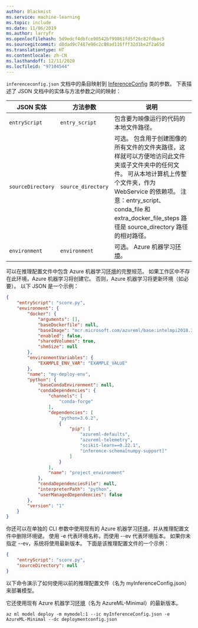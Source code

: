 ```yaml
---
author: Blackmist
ms.service: machine-learning
ms.topic: include
ms.date: 11/06/2019
ms.author: larryfr
ms.openlocfilehash: 5d9edcf4dbfce90542bf99861fd5f26c82fdbac5
ms.sourcegitcommit: d8dad9c7487e90c2c88ad116fff32d1be2f2a65d
ms.translationtype: HT
ms.contentlocale: zh-CN
ms.lasthandoff: 12/11/2020
ms.locfileid: "97104544"
---
```

`inferenceconfig.json` 文档中的条目映射到 [InferenceConfig](https://docs.microsoft.com/python/api/azureml-core/azureml.core.model.inferenceconfig?view=azure-ml-py) 类的参数。 下表描述了 JSON 文档中的实体与方法参数之间的映射：

| JSON 实体 | 方法参数 | 说明 |
| ----- | ----- | ----- |
| `entryScript` | `entry_script` | 包含要为映像运行的代码的本地文件路径。 |
| `sourceDirectory` | `source_directory` | 可选。 包含用于创建图像的所有文件的文件夹路径，这样就可以方便地访问此文件夹或子文件夹中的任何文件。 可从本地计算机上传整个文件夹，作为 WebService 的依赖项。 注意：entry_script、conda_file 和 extra_docker_file_steps 路径是 source_directory 路径的相对路径。 |
| `environment` | `environment` | 可选。  Azure 机器学习[环境](https://docs.microsoft.com/python/api/azureml-core/azureml.core.environment.environment?view=azure-ml-py)。|

可以在推理配置文件中包含 Azure 机器学习[环境](https://docs.microsoft.com/python/api/azureml-core/azureml.core.environment.environment?view=azure-ml-py)的完整规范。 如果工作区中不存在此环境，Azure 机器学习将创建它。 否则，Azure 机器学习将更新环境（如必要）。 以下 JSON 是一个示例：

```json
{
    "entryScript": "score.py",
    "environment": {
        "docker": {
            "arguments": [],
            "baseDockerfile": null,
            "baseImage": "mcr.microsoft.com/azureml/base:intelmpi2018.3-ubuntu16.04",
            "enabled": false,
            "sharedVolumes": true,
            "shmSize": null
        },
        "environmentVariables": {
            "EXAMPLE_ENV_VAR": "EXAMPLE_VALUE"
        },
        "name": "my-deploy-env",
        "python": {
            "baseCondaEnvironment": null,
            "condaDependencies": {
                "channels": [
                    "conda-forge"
                ],
                "dependencies": [
                    "python=3.6.2",
                    {
                        "pip": [
                            "azureml-defaults",
                            "azureml-telemetry",
                            "scikit-learn==0.22.1",
                            "inference-schema[numpy-support]"
                        ]
                    }
                ],
                "name": "project_environment"
            },
            "condaDependenciesFile": null,
            "interpreterPath": "python",
            "userManagedDependencies": false
        },
        "version": "1"
    }
}
```

你还可以在单独的 CLI 参数中使用现有的 Azure 机器学习[环境](https://docs.microsoft.com/python/api/azureml-core/azureml.core.environment.environment?view=azure-ml-py)，并从推理配置文件中删除环境键。 使用 -e 代表环境名称，而使用 --ev 代表环境版本。 如果你未指定 --ev，系统将使用最新版本。 下面是该推理配置文件的一个示例：

```json
{
    "entryScript": "score.py",
    "sourceDirectory": null
}
```

以下命令演示了如何使用以前的推理配置文件（名为 myInferenceConfig.json）来部署模型。 

它还使用现有 Azure 机器学习[环境](https://docs.microsoft.com/python/api/azureml-core/azureml.core.environment.environment?view=azure-ml-py)（名为 AzureML-Minimal）的最新版本。

```azurecli
az ml model deploy -m mymodel:1 --ic myInferenceConfig.json -e AzureML-Minimal --dc deploymentconfig.json
```
